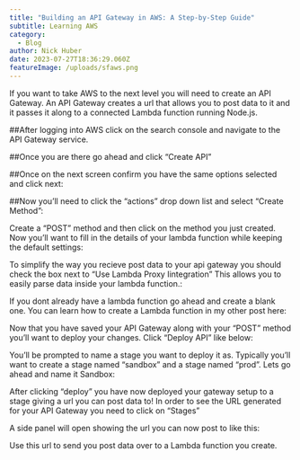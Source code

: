 ```yaml
---
title: "Building an API Gateway in AWS: A Step-by-Step Guide"
subtitle: Learning AWS
category:
  - Blog
author: Nick Huber
date: 2023-07-27T18:36:29.060Z
featureImage: /uploads/sfaws.png
---
```

If you want to take AWS to the next level you will need to create an API Gateway. An API Gateway creates a url that allows you to post data to it and it passes it along to a connected Lambda function running Node.js.


##After logging into AWS click on the search console and navigate to the API Gateway service.



##Once you are there go ahead and click “Create API”



##Once on the next screen confirm you have the same options selected and click next:



##Now you’ll need to click the “actions” drop down list and select “Create Method”:





Create a “POST” method and then click on the method you just created.
Now you’ll want to fill in the details of your lambda function while keeping the default settings:





To simplify the way you recieve post data to your api gateway you should check the box next to “Use Lambda Proxy Iintegration” This allows you to easily parse data inside your lambda function.:





If you dont already have a lambda function go ahead and create a blank one.
You can learn how to create a Lambda function in my other post here:



Now that you have saved your API Gateway along with your “POST” method you’ll want to deploy your changes. Click “Deploy API” like below:





You’ll be prompted to name a stage you want to deploy it as. Typically you’ll want to create a stage named “sandbox” and a stage named “prod”. Lets go ahead and name it Sandbox:



After clicking “deploy” you have now deployed your gateway setup to a stage giving a url you can post data to!
In order to see the URL generated for your API Gateway you need to click on “Stages”





A side panel will open showing the url you can now post to like this:




Use this url to send you post data over to a Lambda function you create.